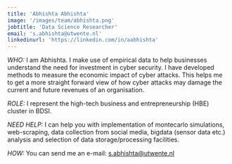 ```yaml
---
title: 'Abhishta Abhishta'
image: '/images/team/abhishta.png'
jobtitle: 'Data Science Researcher'
email: 's.abhishta@utwente.nl'
linkedinurl: 'https://linkedin.com/in/aabhishta'
---
```


*WHO:* I am Abhishta. I make use of empirical data to help businesses understand the need for investment in cyber security. I have developed methods to measure the economic impact of cyber attacks. This helps me to get a more straight forward view of how cyber attacks may damage the current and future revenues of an organisation.

*ROLE:* I represent the high-tech business and entrepreneurship (HBE) cluster in BDSI.

*NEED HELP:* I can help you with implementation of montecarlo simulations, web-scraping, data collection from social media, bigdata (sensor data etc.) analysis and selection of data storage/processing facilities.

*HOW:* You can send me an e-mail: [s.abhishta@utwente.nl](mailto:s.abhishta@utwente.nl)

